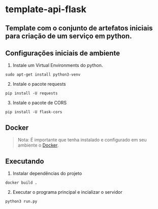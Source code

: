 # template-api-flask
Template com o conjunto de artefatos iniciais para criação de um serviço em python.
---

## Configurações iniciais de ambiente
1. Instale um Virtual Environments do python.
```shell 
sudo apt-get install python3-venv 
```
2. Instale o pacote requests
```shell
pip install -U requests
```

3. Instale o pacote de CORS 
```shell
pip install -U flask-cors
```
## Docker
> Nota: É importante que tenha instalado e configurado em seu ambiente o <a href="https://www.digitalocean.com/community/tutorials/how-to-install-and-use-docker-on-ubuntu-20-04">Docker</a>. 

## Executando

1. Instalar dependências do projeto
```shell
docker build .
```
2. Executar o programa principal e incializar o servidor
```shell
python3 run.py
```
